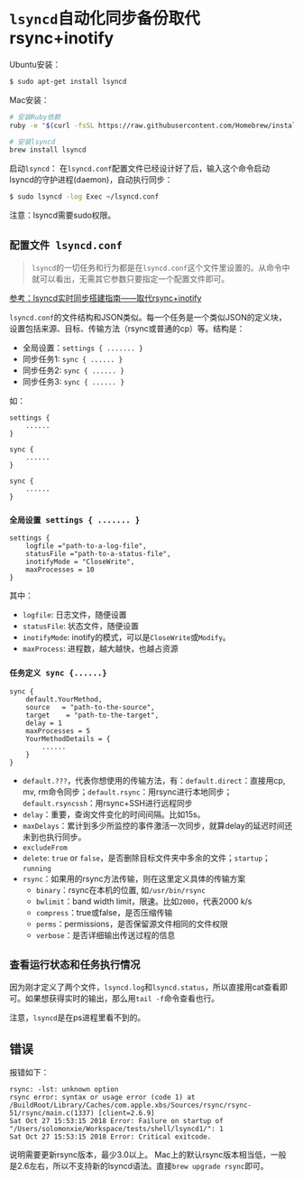 # `lsyncd`自动化同步备份取代rsync+inotify

Ubuntu安装：
```sh
$ sudo apt-get install lsyncd
```

Mac安装：
```sh
# 安装Ruby依赖
ruby -e "$(curl -fsSL https://raw.githubusercontent.com/Homebrew/install/master/install)" < /dev/null 2> /dev/null

# 安装lsyncd
brew install lsyncd
```

启动`lsyncd`：
在`lsyncd.conf`配置文件已经设计好了后，输入这个命令启动lsyncd的守护进程(daemon)，自动执行同步：
```sh
$ sudo lsyncd -log Exec ~/lsyncd.conf
```
注意：lsyncd需要sudo权限。

## `配置文件 lsyncd.conf`
> `lsyncd`的一切任务和行为都是在`lsyncd.conf`这个文件里设置的。从命令中就可以看出，无需其它参数只要指定一个配置文件即可。

[参考：lsyncd实时同步搭建指南——取代rsync+inotify](http://seanlook.com/2015/05/06/lsyncd-synchronize-realtime/)

`lsyncd.conf`的文件结构和JSON类似。每一个任务是一个类似JSON的定义块，设置包括来源、目标、传输方法（rsync或普通的cp）等。结构是：
- 全局设置：`settings { ....... }`
- 同步任务1: `sync { ...... }`
- 同步任务2: `sync { ...... }`
- 同步任务3: `sync { ...... }`

如：
```
settings {
    ......
}

sync {
    ......
}

sync {
    ......
}
```

### `全局设置 settings { ....... }`

```
settings {
    logfile ="path-to-a-log-file",
    statusFile ="path-to-a-status-file",
    inotifyMode = "CloseWrite",
    maxProcesses = 10
}
```

其中：
- `logfile`: 日志文件，随便设置
- `statusFile`: 状态文件，随便设置
- `inotifyMode`: inotify的模式，可以是`CloseWrite`或`Modify`。
- `maxProcess`: 进程数，越大越快，也越占资源

### `任务定义 sync {......}`
```
sync {
    default.YourMethod,
    source   = "path-to-the-source",
    target    = "path-to-the-target",
    delay = 1
    maxProcesses = 5
    YourMethodDetails = {
        ......
    }
}
```

- `default.???`，代表你想使用的传输方法，有：`default.direct`：直接用cp, mv, rm命令同步；`default.rsync`：用rsync进行本地同步；`default.rsyncssh`：用rsync+SSH进行远程同步
- `delay`：重要，查询文件变化的时间间隔。比如15s。
- `maxDelays`：累计到多少所监控的事件激活一次同步，就算delay的延迟时间还未到也执行同步。
- `excludeFrom`
- `delete`: `true` or `false`，是否删除目标文件夹中多余的文件；`startup`；`running`
- `rsync`：如果用的rsync方法传输，则在这里定义具体的传输方案
    - `binary`：rsync在本机的位置, 如`/usr/bin/rsync`
    - `bwlimit`：band width limit，限速。比如`2000`，代表2000 k/s
    - `compress`：true或false，是否压缩传输
    - `perms`：permissions，是否保留源文件相同的文件权限
    - `verbose`：是否详细输出传送过程的信息



## `查看运行状态和任务执行情况`
因为刚才定义了两个文件，`lsyncd.log`和`lsyncd.status`，所以直接用cat查看即可。如果想获得实时的输出，那么用`tail -f`命令查看也行。

注意，`lsyncd`是在ps进程里看不到的。


## 错误

报错如下：
```
rsync: -lst: unknown option
rsync error: syntax or usage error (code 1) at /BuildRoot/Library/Caches/com.apple.xbs/Sources/rsync/rsync-51/rsync/main.c(1337) [client=2.6.9]
Sat Oct 27 15:53:15 2018 Error: Failure on startup of "/Users/solomonxie/Workspace/tests/shell/lsyncd1/": 1
Sat Oct 27 15:53:15 2018 Error: Critical exitcode.
```
说明需要更新rsync版本，最少3.0以上。
Mac上的默认rsync版本相当低，一般是2.6左右，所以不支持新的lsyncd语法。直接`brew upgrade rsync`即可。